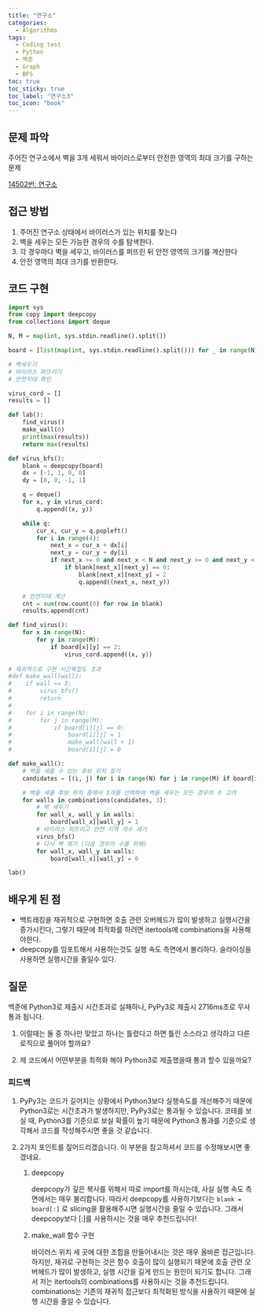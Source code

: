 ```yaml
---
title: "연구소"
categories:
  - Algorithms
tags:
  - Coding test
  - Python
  - 백준
  - Graph
  - BFS
toc: true
toc_sticky: true
toc_label: "연구소3"
toc_icon: "book"
---
```

## 문제 파악
주어진 연구소에서 벽을 3개 세워서 바이러스로부터 안전한 영역의 최대 크기를 구하는 문제

[14502번: 연구소](https://www.acmicpc.net/problem/14502)

## 접근 방법
1. 주어진 연구소 상태에서 바이러스가 있는 위치를 찾는다
2. 벽을 세우는 모든 가능한 경우의 수를 탐색한다.
3. 각 경우마다 벽을 세우고, 바이러스를 퍼뜨린 뒤 안전 영역의 크기를 계산한다
4. 안전 영역의 최대 크기를 반환한다.

## 코드 구현

```python
import sys
from copy import deepcopy
from collections import deque

N, M = map(int, sys.stdin.readline().split())

board = [list(map(int, sys.stdin.readline().split())) for _ in range(N)]

# 벽세우기
# 바이러스 퍼뜨리기
# 안전지대 확인

virus_cord = []
results = []

def lab():
    find_virus()
    make_wall(0)
    print(max(results))
    return max(results)

def virus_bfs():
    blank = deepcopy(board)
    dx = [-1, 1, 0, 0]
    dy = [0, 0, -1, 1]

    q = deque()
    for x, y in virus_cord:
        q.append((x, y))

    while q:
        cur_x, cur_y = q.popleft()
        for i in range(4):
            next_x = cur_x + dx[i]
            next_y = cur_y + dy[i]
            if next_x >= 0 and next_x < N and next_y >= 0 and next_y < M:
                if blank[next_x][next_y] == 0:
                    blank[next_x][next_y] = 2
                    q.append((next_x, next_y))

    # 안전지대 계산
    cnt = sum(row.count(0) for row in blank)
    results.append(cnt)

def find_virus():
    for x in range(N):
        for y in range(M):
            if board[x][y] == 2:
                virus_cord.append((x, y))
                
# 재귀적으로 구현 시간복잡도 초과
#def make_wall(wall):
#    if wall == 3:
#        virus_bfs()
#        return
#
#    for i in range(N):
#        for j in range(M):
#            if board[i][j] == 0:
#                board[i][j] = 1
#                make_wall(wall + 1)
#                board[i][j] = 0

def make_wall():
    # 벽을 세울 수 있는 후보 위치 찾기
    candidates = [(i, j) for i in range(N) for j in range(M) if board[i][j] == 0]

    # 벽을 세울 후보 위치 중에서 3개를 선택하여 벽을 세우는 모든 경우의 수 고려
    for walls in combinations(candidates, 3):
        # 벽 세우기
        for wall_x, wall_y in walls:
            board[wall_x][wall_y] = 1
        # 바이러스 퍼뜨리고 안전 지역 개수 세기
        virus_bfs()
        # 다시 벽 제거 (다음 경우의 수를 위해)
        for wall_x, wall_y in walls:
            board[wall_x][wall_y] = 0

lab()

```

## 배우게 된 점

- 백트래킹을 재귀적으로 구현하면 호출 관련 오버헤드가 많이 발생하고 실행시간을 증가시킨다, 그렇기 때문에 최적화를 하려면 itertools에 combinations을 사용해야한다.
- deepcopy를 임포트해서 사용하는것도 실행 속도 측면에서 불리하다. 슬라이싱을 사용하면 실행시간을 줄일수 있다.

## 질문

백준에 Python3로 제출시 시간초과로 실패하나, PyPy3로 제출시 2716ms초로 무사통과 됩니다. 

1. 이럴때는 둘 중 하나만 맞았고 하나는 틀렸다고 하면 틀린 소스라고 생각하고 다른 로직으로 풀어야 할까요?

2. 제 코드에서 어떤부분을 최적화 해야 Python3로 제출했을때 통과 할수 있을까요?

### 피드백

1. PyPy3는 코드가 길어지는 상황에서 Python3보다 실행속도를 개선해주기 때문에 Python3로는 시간초과가 발생하지만, PyPy3로는 통과될 수 있습니다. 코테를 보실 때, Python3를 기준으로 보실 확률이 높기 때문에 Python3 통과를 기준으로 생각해서 코드를 작성해주시면 좋을 것 같습니다.

2. 2가지 포인트를 짚어드리겠습니다. 이 부분을 참고하셔서 코드를 수정해보시면 좋겠네요.
    1. deepcopy
        
        deepcopy가 깊은 복사를 위해서 따로 import를 하시는데, 사실 실행 속도 측면에서는 매우 불리합니다. 따라서 deepcopy를 사용하기보다는 `blank = board[:]` 로 slicing을 활용해주시면 실행시간을 줄일 수 있습니다. 그래서 deepcopy보다 [:]를 사용하시는 것을 매우 추천드립니다!
        
    2. make_wall 함수 구현
        
        바이러스 위치 세 곳에 대한 조합을 만들어내시는 것은 매우 올바른 접근입니다. 하지만, 재귀로 구현하는 것은 함수 호출이 많이 실행되기 때문에 호출 관련 오버헤드가 많이 발생하고, 실행 시간을 길게 만드는 원인이 되기도 합니다. 그래서 저는 itertools의 combinations를 사용하시는 것을 추천드립니다. combinations는 기존의 재귀적 접근보다 최적화된 방식을 사용하기 때문에 실행 시간을 줄일 수 있습니다.
